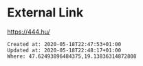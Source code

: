 # External Link

https://444.hu/

    Created at: 2020-05-18T22:47:53+01:00
    Updated at: 2020-05-18T22:48:17+01:00
    Where: 47.62493896484375,19.13836314872808


